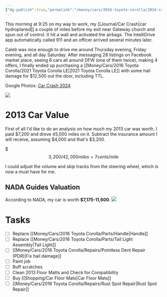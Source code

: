 ```yaml
---
{"dg-publish":true,"permalink":"/money/cars/2016-toyota-corolla/2024-car-replacement/","tags":["timeline","personal"],"created":"Jan 23, 2024, 6:12 PM"}
---
```


This morning at 9:25 on my way to work, my [[Journal/Car Crash\|car hydroplaned]] a couple of miles before my exit near Gateway church and spun out of control. It hit a wall and activated the airbags. The IntelliDrive app automatically called 911 and an officer arrived several minutes later.

Caleb was nice enough to drive me around Thursday evening, Friday evening, and all day Saturday. After messaging 28 listings on Facebook market place, seeing 6 cars all around DFW (one of them twice), making 4 offers, I finally ended up purchasing a [[Money/Cars/2016 Toyota Corolla/2021 Toyota Corolla LE\|2021 Toyota Corolla LE]] with some hail damage for $12,500 out the door, including TTL.

Google Photos: [Car Crash 2024](https://photos.google.com/u/1/share/AF1QipPyxi6gRab08Wslc-KJ1qECwitAb3hPmVB0BtSWXzGJU7pn99qduKNmDsf5bab4og?pageId=none&key=UFVLVUFKWWJHVmkyVXo2Y1ZpWGhvYVdzekVNa0tR)

![](https://lh3.googleusercontent.com/pw/ABLVV87COi-iAYme3t9UGDQBGb2taHCzBQo3kQO5fkRuwXu1VLRc3bwU-oBOJFAk0MU77zU4OqX5fS-uzx5KJCXBhi9KgoN3VSDuzn75ujt5GOfmRBOjko_3FyyU1aucyb0aUbKLRPN0nWaGlbKhb2lu2ds5ug=w2459-h1383-s-no-gm?authuser=1)

# 2013 Car Value

First of all I'd like to do an analysis on how much my 2013 car was worth. I paid $7,200 and drove 45,000 miles on it. Subtract the insurance amount I will receive, assuming $4,000 and that's $3,200.

$$$3,200 /42,000 miles = 7 cents / mile $$

I could adjust the volume and skip tracks from the steering wheel, which is now a must have for me.

## NADA Guides Valuation

According to NADA, my car is worth **$7,175-11,600**.
![](https://lh3.googleusercontent.com/pw/ABLVV869Y6t7FCtk5WML1y5ViNFadY9V5cFjvtvvFdzJe7X-mV0CrIJrHxj0huQrkA_Y6WrhtlWJiDBf1ca_ccOqoE2PYmkF2wtUtQDCX6OWUmOvYUZCuFRxiMc4n1Bfb6MHQy3fxRxyqE3zVfFi_lXnxNqJ0w=w486-h879-s-no-gm?authuser=0)


# Tasks

- [ ] Replace [[Money/Cars/2016 Toyota Corolla/Parts/Handle\|Handle]]
- [ ] Replace [[Money/Cars/2016 Toyota Corolla/Parts/Tail Light Assembly\|Tail Light]]
- [ ] [[Money/Cars/2016 Toyota Corolla/Repairs/Pointless Dent Repair (PDR)\|Fix hail damage]]
- [ ] Paint job
- [ ] Buff scratches
- [ ] Clean 2013 Floor Matts and Check for Compatibility
- [ ] Buy [[Shopping/Car Floor Mats\|Car Floor Mats]]
- [ ] [[Money/Cars/2016 Toyota Corolla/Repairs/Rust Spot Repair\|Rust Spot Repair]]